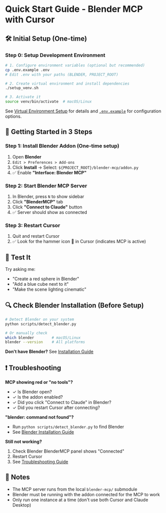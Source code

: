 # Quick Start Guide - Blender MCP with Cursor

## 🛠️ Initial Setup (One-time)

### Step 0: Setup Development Environment
```bash
# 1. Configure environment variables (optional but recommended)
cp .env.example .env
# Edit .env with your paths (BLENDER, PROJECT_ROOT)

# 2. Create virtual environment and install dependencies
./setup_venv.sh

# 3. Activate it
source venv/bin/activate  # macOS/Linux
```

See [Virtual Environment Setup](docs/setup/VENV_SETUP.md) for details and [`.env.example`](.env.example) for configuration options.

## 🚀 Getting Started in 3 Steps

### Step 1: Install Blender Addon (One-time setup)
1. Open **Blender**
2. `Edit > Preferences > Add-ons`
3. Click **Install** → Select: `${PROJECT_ROOT}/blender-mcp/addon.py`
4. ✅ Enable **"Interface: Blender MCP"**

### Step 2: Start Blender MCP Server
1. In Blender, press `N` to show sidebar
2. Click **"BlenderMCP"** tab
3. Click **"Connect to Claude"** button
4. ✅ Server should show as connected

### Step 3: Restart Cursor
1. Quit and restart Cursor
2. ✅ Look for the hammer icon 🔨 in Cursor (indicates MCP is active)

## 🎯 Test It

Try asking me:
- "Create a red sphere in Blender"
- "Add a blue cube next to it"
- "Make the scene lighting cinematic"

## 🔍 Check Blender Installation (Before Setup)

```bash
# Detect Blender on your system
python scripts/detect_blender.py

# Or manually check
which blender        # macOS/Linux
blender --version    # All platforms
```

**Don't have Blender?** See [Installation Guide](docs/setup/blender-installation.md)

## ❗ Troubleshooting

**MCP showing red or "no tools"?**
- ✓ Is Blender open?
- ✓ Is the addon enabled?
- ✓ Did you click "Connect to Claude" in Blender?
- ✓ Did you restart Cursor after connecting?

**"blender: command not found"?**
- Run `python scripts/detect_blender.py` to find Blender
- See [Blender Installation Guide](docs/setup/blender-installation.md)

**Still not working?**
1. Check Blender BlenderMCP panel shows "Connected"
2. Restart Cursor
3. See [Troubleshooting Guide](docs/setup/troubleshooting.md)

## 📝 Notes

- The MCP server runs from the local `blender-mcp/` submodule
- Blender must be running with the addon connected for the MCP to work
- Only run one instance at a time (don't use both Cursor and Claude Desktop)
